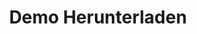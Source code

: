 ---
title: "Demo Herunterladen"
# meta description
description: "Vestibulum ante ipsum primis in faucibus orci luctus ultrices posuere cubilia Curae Donec"
draft: false
layout: "get-demo"


# banner
banner:
  title: "Beginnen Sie mit der Verbesserung Ihrer Websites und Apps"
  subtitle: "21 Tage kostenlose Testversion. Keine Kreditkarte benötigt."


# organizations
organizations:
  title: "Erfolgreiche Organisationen mit uns:"
  list:
  - "images/tools/02.png"
  - "images/tools/03.png"
  - "images/tools/05.png"
  - "images/tools/06.png"
  - "images/tools/08.png"
  - "images/tools/04.png"


# features_box
features_box:
  enable: true
  features_box_item:
  - icon: "fas fa-file-signature"
    title: "Ultimate Guide"
    content: "Curabitur aliquet quam id dui posuere blandit. Donec sollicitudin molestie malesuada praesent."

  - icon: "fas fa-signature"
    title: "How to Webinars"
    content: "Curabitur aliquet quam id dui posuere blandit. Donec sollicitudin molestie malesuada praesent."
    
  - icon: "fas fa-bullhorn"
    title: "Workshops & FAQ"
    content: "Curabitur aliquet quam id dui posuere blandit. Donec sollicitudin molestie malesuada praesent."

---